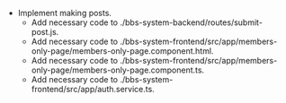* Implement making posts.
    * Add necessary code to ./bbs-system-backend/routes/submit-post.js.
    * Add necessary code to ./bbs-system-frontend/src/app/members-only-page/members-only-page.component.html.
    * Add necessary code to ./bbs-system-frontend/src/app/members-only-page/members-only-page.component.ts.
    * Add necessary code to ./bbs-system-frontend/src/app/auth.service.ts.